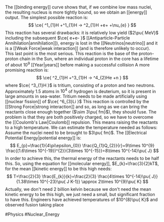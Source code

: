 The [[binding energy]] curve shows that, if we combine low mass nuclei, the resulting nucleus is more tightly bound, so we obtain an [[energy]] output. The simplest possible reaction is:
$$
\ce{ ^1_{1}H +^1_{1}H -> ^2_{1}H +e+ +\nu_{e} }
$$
This reaction has several drawbacks: it is relatively low yield ($2\pu{ MeV}$ including the subsequent $\ce{ e+e- }$ [[Antiparticle-Particle Annihilation|annihilation]]), energy is lost in the [[Neutrinos|neutrino]] and it is a [[Weak Force|weak interaction]] (and is therefore unlikely to occur). This last point is the most serious. This reaction is the base of the proton-proton chain in the Sun, where an individual proton in the core has a lifetime of about $10^{9}$ [[Year|years]] before making a successful collision
A more promising reaction is:
$$
\ce{ ^2_{1}H +^3_{1}H -> ^4_{2}He +n }
$$
where $\ce{ ^3_{1}H }$ is tritium, consisting of a proton and two neutrons. Approximately $1.5$ atoms in $10^{4}$ of hydrogen is deuterium, so it is present in large amounts in sea-water. Tritium needs to be made artificially using [[nuclear fission]] of $\ce{ ^6_{3}Li }$
This reaction is controlled by the [[Strong Force|strong interaction]] and so, as long as we can bring the reactants close enough together ($\sim 3\pu{ fm}$), they should fuse. The problem is that they are both positively charged, so we have to overcome the [[Coulomb's Law|Coulomb]] repulsion. This means raising the reactants to a high temperature. We can estimate the temperature needed as follows:
Assume the nuclei need to be brought to $3\pu{ fm}$. The [[Electrical Potential Energy|potential energy]] is:
$$
E_{p}=\frac{1}{4\pi\epsilon_{0}} \frac{Q_{1}Q_{2}}{r}=9\times 10^{9} \frac{(1.6\times 10^{-19})^{2}}{3\times 10^{-15}}=8\times 10^{-14}\pu{ J}
$$
In order to achieve this, the thermal energy of the reactants needs to be half this. So, using the equation for [[molecular energy]], $E_{k}=\frac{3}{2}kT$, for the mean [[kinetic energy]] to be this high needs:
$$
T=\frac{2}{3} \frac{E_{k}}{k}=\frac{2}{3} \frac{4\times 10^{-14}\pu{ J}}{1.38\times 10^{-23}\pu{ J K-1}} \approx 2\times 10^{9}\pu{ K}
$$
Actually, we don't need 2 billion kelvin because we don't need the mean kinetic energy to be this high, we just need a small, but significant fraction to have this. Engineers have achieved temperatures of $10^{8}\pu{ K}$ and observed fusion taking place

#Physics #Nuclear_Energy 